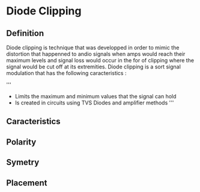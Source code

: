 # Diode Clipping
## Definition
Diode clipping is technique that was developped in order to mimic the distortion that happenned to andio signals when amps would reach their maximum levels and signal loss would occur in the for of clipping where the signal would be cut off at its extremities.
Diode clipping is a sort signal modulation that has the following caracteristics :

'''
  - Limits the maximum and minimum values that the signal can hold
  - Is created in circuits using TVS Diodes and amplifier methods 
'''


## Caracteristics

## Polarity
## Symetry
## Placement
